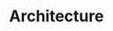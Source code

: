 ---
layout: list
title: Architecture
slug: architecture
menu: true
order: 1
description: >
  A description for blog posts.
---